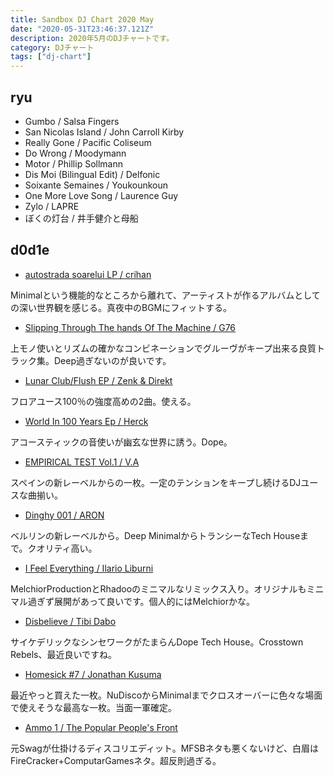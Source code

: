 ```yaml
---
title: Sandbox DJ Chart 2020 May
date: "2020-05-31T23:46:37.121Z"
description: 2020年5月のDJチャートです。
category: DJチャート
tags: ["dj-chart"]
---
```

## ryu

- Gumbo / Salsa Fingers
- San Nicolas Island / John Carroll Kirby
- Really Gone / Pacific Coliseum
- Do Wrong / Moodymann
- Motor / Phillip Sollmann
- Dis Moi (Bilingual Edit) / Delfonic
- Soixante Semaines / Youkounkoun
- One More Love Song / Laurence Guy
- Zylo / LAPRE
- ぼくの灯台 / 井手健介と母船

## d0d1e

- [autostrada soarelui LP / crihan](https://soundcloud.com/playedby/sets/crihan-autostrada-soarelui-lp-uvar011)

Minimalという機能的なところから離れて、アーティストが作るアルバムとしての深い世界観を感じる。真夜中のBGMにフィットする。

- [Slipping Through The hands Of The Machine / G76](https://www.youtube.com/watch?v=hBUjdlHfJ2Y&feature=emb_title)

上モノ使いとリズムの確かなコンビネーションでグルーヴがキープ出来る良質トラック集。Deep過ぎないのが良いです。

- [Lunar Club/Flush EP / Zenk & Direkt](https://soundcloud.com/zenk_microorbitrecords/sets/zenk-direkt-lunar-club-flush)

フロアユース100％の強度高めの2曲。使える。

- [World In 100 Years Ep / Herck](https://soundcloud.com/curteaveche/sets/cv012-herck-world-in-100-years)

アコースティックの音使いが幽玄な世界に誘う。Dope。

- [EMPIRICAL TEST Vol.1 / V.A](https://www.youtube.com/watch?v=pWinpcIyUbo&feature=emb_title)

スペインの新レーベルからの一枚。一定のテンションをキープし続けるDJユースな曲揃い。

- [Dinghy 001 / ARON](https://www.youtube.com/watch?v=IZScCavTP2M&feature=emb_title)

ベルリンの新レーベルから。Deep MinimalからトランシーなTech Houseまで。クオリティ高い。

- [I Feel Everything / Ilario Liburni](https://soundcloud.com/invaderecords/sets/inv018-ilario-liburni-i-feel-everything-ep-pre-order)

MelchiorProductionとRhadooのミニマルなリミックス入り。オリジナルもミニマル過ぎず展開があって良いです。個人的にはMelchiorかな。

- [Disbelieve / Tibi Dabo](https://www.youtube.com/watch?v=JVmksyPRiY8&feature=emb_title)

サイケデリックなシンセワークがたまらんDope Tech House。Crosstown Rebels、最近良いですね。

- [Homesick #7 / Jonathan Kusuma](https://soundcloud.com/fragrantharbour/homesick-7-jonathan-kusuma)

最近やっと買えた一枚。NuDiscoからMinimalまでクロスオーバーに色々な場面で使えそうな最高な一枚。当面一軍確定。

- [Ammo 1 / The Popular People's Front](https://www.youtube.com/watch?v=Nh8x7d8JE2M&feature=emb_title)

元Swagが仕掛けるディスコリエディット。MFSBネタも悪くないけど、白眉はFireCracker+ComputarGamesネタ。超反則過ぎる。
